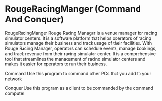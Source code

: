# RougeRacingManger (Command And Conquer)
RougeRacingManger
Rouge Racing Manager is a venue manager for racing simulator centers. It is a software platform that helps operators of racing simulators manage their business and track usage of their facilities. With Rouge Racing Manager, operators can schedule events, manage bookings, and track revenue from their racing simulator center. It is a comprehensive tool that streamlines the management of racing simulator centers and makes it easier for operators to run their business.

Command
Use this program to command other PCs that you add to your network

Conquer
Use this program as a client to be commanded by the command computer
